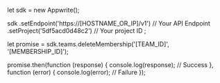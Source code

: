 let sdk = new Appwrite();

sdk
    .setEndpoint('https://[HOSTNAME_OR_IP]/v1') // Your API Endpoint
    .setProject('5df5acd0d48c2') // Your project ID
;

let promise = sdk.teams.deleteMembership('[TEAM_ID]', '[MEMBERSHIP_ID]');

promise.then(function (response) {
    console.log(response); // Success
}, function (error) {
    console.log(error); // Failure
});